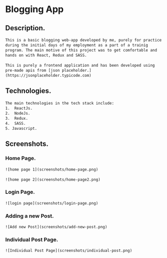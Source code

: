 # Blogging App

## Description.

    This is a basic blogging web-app developed by me, purely for practice during the initial days of my employment as a part of a trainig program. The main motive of this project was to get comfortable and hands on with React, Redux and SASS. 

    This is purely a frontend application and has been developed using pre-made apis from [json placeholder.](https://jsonplaceholder.typicode.com)

## Technologies.
    
    The main technologies in the tech stack include:
    1.  ReactJs.
    2.  NodeJs.
    3.  Redux.
    4.  SASS.
    5. Javascript.

## Screenshots.

### Home Page.

    ![home page 1](screenshots/home-page.png)

    ![home page 2](screenshots/home-page2.png)

### Login Page.

    ![login page](screenshots/login-page.png)

### Adding a new Post.

    ![Add new Post](screenshots/add-new-post.png)

### Individual Post Page.

    ![Individual Post Page](screenshots/individual-post.png)


